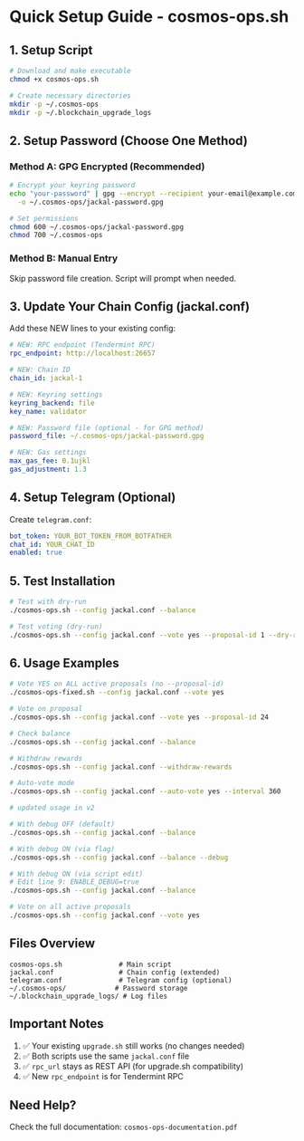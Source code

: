 # Quick Setup Guide - cosmos-ops.sh

## 1. Setup Script

```bash
# Download and make executable
chmod +x cosmos-ops.sh

# Create necessary directories
mkdir -p ~/.cosmos-ops
mkdir -p ~/.blockchain_upgrade_logs
```

## 2. Setup Password (Choose One Method)

### Method A: GPG Encrypted (Recommended)
```bash
# Encrypt your keyring password
echo "your-password" | gpg --encrypt --recipient your-email@example.com \
  -o ~/.cosmos-ops/jackal-password.gpg

# Set permissions
chmod 600 ~/.cosmos-ops/jackal-password.gpg
chmod 700 ~/.cosmos-ops
```

### Method B: Manual Entry
Skip password file creation. Script will prompt when needed.

## 3. Update Your Chain Config (jackal.conf)

Add these NEW lines to your existing config:

```yaml
# NEW: RPC endpoint (Tendermint RPC)
rpc_endpoint: http://localhost:26657

# NEW: Chain ID
chain_id: jackal-1

# NEW: Keyring settings
keyring_backend: file
key_name: validator

# NEW: Password file (optional - for GPG method)
password_file: ~/.cosmos-ops/jackal-password.gpg

# NEW: Gas settings
max_gas_fee: 0.1ujkl
gas_adjustment: 1.3
```

## 4. Setup Telegram (Optional)

Create `telegram.conf`:

```yaml
bot_token: YOUR_BOT_TOKEN_FROM_BOTFATHER
chat_id: YOUR_CHAT_ID
enabled: true
```

## 5. Test Installation

```bash
# Test with dry-run
./cosmos-ops.sh --config jackal.conf --balance

# Test voting (dry-run)
./cosmos-ops.sh --config jackal.conf --vote yes --proposal-id 1 --dry-run
```

## 6. Usage Examples

```bash
# Vote YES on ALL active proposals (no --proposal-id)
./cosmos-ops-fixed.sh --config jackal.conf --vote yes

# Vote on proposal
./cosmos-ops.sh --config jackal.conf --vote yes --proposal-id 24

# Check balance
./cosmos-ops.sh --config jackal.conf --balance

# Withdraw rewards
./cosmos-ops.sh --config jackal.conf --withdraw-rewards

# Auto-vote mode
./cosmos-ops.sh --config jackal.conf --auto-vote yes --interval 360

# updated usage in v2

# With debug OFF (default)
./cosmos-ops.sh --config jackal.conf --balance

# With debug ON (via flag)
./cosmos-ops.sh --config jackal.conf --balance --debug

# With debug ON (via script edit)
# Edit line 9: ENABLE_DEBUG=true
./cosmos-ops.sh --config jackal.conf --balance

# Vote on all active proposals
./cosmos-ops.sh --config jackal.conf --vote yes
```

## Files Overview

```
cosmos-ops.sh              # Main script
jackal.conf                # Chain config (extended)
telegram.conf              # Telegram config (optional)
~/.cosmos-ops/            # Password storage
~/.blockchain_upgrade_logs/ # Log files
```

## Important Notes

1. ✅ Your existing `upgrade.sh` still works (no changes needed)
2. ✅ Both scripts use the same `jackal.conf` file
3. ✅ `rpc_url` stays as REST API (for upgrade.sh compatibility)
4. ✅ New `rpc_endpoint` is for Tendermint RPC

## Need Help?

Check the full documentation: `cosmos-ops-documentation.pdf`
